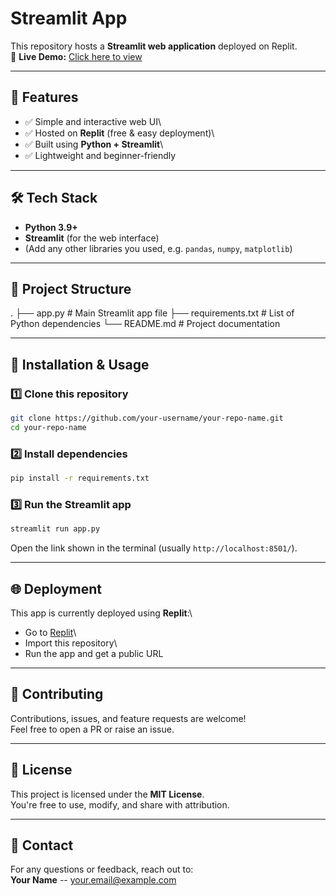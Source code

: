 # Streamlit App

This repository hosts a **Streamlit web application** deployed on
Replit.\
🔗 **Live Demo:** [Click here to
view](https://614f553b-7985-46ae-98e0-ccf21581f94e-00-1c3hfxt3slu0o.kirk.replit.dev/)

------------------------------------------------------------------------

## 📌 Features

-   ✅ Simple and interactive web UI\
-   ✅ Hosted on **Replit** (free & easy deployment)\
-   ✅ Built using **Python + Streamlit**\
-   ✅ Lightweight and beginner-friendly

------------------------------------------------------------------------

## 🛠️ Tech Stack

-   **Python 3.9+**
-   **Streamlit** (for the web interface)
-   (Add any other libraries you used, e.g. `pandas`, `numpy`,
    `matplotlib`)

------------------------------------------------------------------------

## 📂 Project Structure

. ├── app.py \# Main Streamlit app file ├── requirements.txt \# List of
Python dependencies └── README.md \# Project documentation

------------------------------------------------------------------------

## 🚀 Installation & Usage

### 1️⃣ Clone this repository

``` bash
git clone https://github.com/your-username/your-repo-name.git
cd your-repo-name
```

### 2️⃣ Install dependencies

``` bash
pip install -r requirements.txt
```

### 3️⃣ Run the Streamlit app

``` bash
streamlit run app.py
```

Open the link shown in the terminal (usually `http://localhost:8501/`).

------------------------------------------------------------------------

## 🌐 Deployment

This app is currently deployed using **Replit**:\
- Go to [Replit](https://replit.com/)\
- Import this repository\
- Run the app and get a public URL

------------------------------------------------------------------------

## 🤝 Contributing

Contributions, issues, and feature requests are welcome!\
Feel free to open a PR or raise an issue.

------------------------------------------------------------------------

## 📜 License

This project is licensed under the **MIT License**.\
You're free to use, modify, and share with attribution.

------------------------------------------------------------------------

## 📧 Contact

For any questions or feedback, reach out to:\
**Your Name** -- <your.email@example.com>
